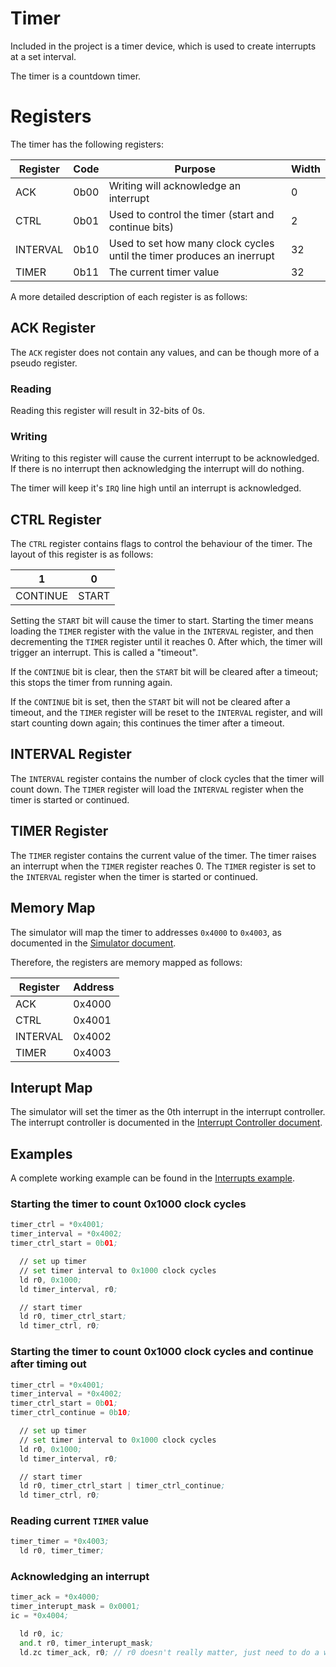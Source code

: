 # Timer

Included in the project is a timer device, which is used to create interrupts at a set interval.

The timer is a countdown timer.

# Registers

The timer has the following registers:

| Register | Code | Purpose | Width |
|---|---|---|---|
| ACK | 0b00 | Writing will acknowledge an interrupt | 0 |
| CTRL | 0b01 | Used to control the timer (start and continue bits) | 2 |
| INTERVAL | 0b10 | Used to set how many clock cycles until the timer produces an inerrupt | 32 |
| TIMER | 0b11 | The current timer value | 32 |

A more detailed description of each register is as follows:

## ACK Register

The `ACK` register does not contain any values, and can be though more of a pseudo register. 

### Reading

Reading this register will result in 32-bits of 0s. 

### Writing

Writing to this register will cause the current interrupt to be acknowledged. If there is no interrupt then acknowledging the interrupt will do nothing.

The timer will keep it's `IRQ` line high until an interrupt is acknowledged.

## CTRL Register

The `CTRL` register contains flags to control the behaviour of the timer. The layout of this register is as follows:

| 1 | 0 |
|---|---|
| CONTINUE | START |

Setting the `START` bit will cause the timer to start. Starting the timer means loading the `TIMER` register with the value in the `INTERVAL` register, and then decrementing the `TIMER` register until it reaches 0. After which, the timer will trigger an interrupt. This is called a "timeout".

If the `CONTINUE` bit is clear, then the `START` bit will be cleared after a timeout; this stops the timer from running again.

If the `CONTINUE` bit is set, then the `START` bit will not be cleared after a timeout, and the `TIMER` register will be reset to the `INTERVAL` register, and will start counting down again; this continues the timer after a timeout.

## INTERVAL Register

The `INTERVAL` register contains the number of clock cycles that the timer will count down. The `TIMER` register will load the `INTERVAL` register when the timer is started or continued.

## TIMER Register

The `TIMER` register contains the current value of the timer. The timer raises an interrupt when the `TIMER` register reaches 0. The `TIMER` register is set to the `INTERVAL` register when the timer is started or continued.

## Memory Map

The simulator will map the timer to addresses `0x4000` to `0x4003`, as documented in the [Simulator document](simulator.md#memory-map).

Therefore, the registers are memory mapped as follows:

| Register | Address |
|---|---|
| ACK | 0x4000 |
| CTRL | 0x4001 |
| INTERVAL | 0x4002 |
| TIMER | 0x4003 |

## Interupt Map

The simulator will set the timer as the 0th interrupt in the interrupt controller. The interrupt controller is documented in the [Interrupt Controller document](interrupt_controller.md).

## Examples

A complete working example can be found in the [Interrupts example](../../examples/interrupts.asm).

### Starting the timer to count 0x1000 clock cycles
```asm
timer_ctrl = *0x4001;
timer_interval = *0x4002;
timer_ctrl_start = 0b01;

  // set up timer
  // set timer interval to 0x1000 clock cycles
  ld r0, 0x1000;
  ld timer_interval, r0;

  // start timer
  ld r0, timer_ctrl_start;
  ld timer_ctrl, r0;
```

### Starting the timer to count 0x1000 clock cycles and continue after timing out
```asm
timer_ctrl = *0x4001;
timer_interval = *0x4002;
timer_ctrl_start = 0b01;
timer_ctrl_continue = 0b10;

  // set up timer
  // set timer interval to 0x1000 clock cycles
  ld r0, 0x1000;
  ld timer_interval, r0;

  // start timer
  ld r0, timer_ctrl_start | timer_ctrl_continue;
  ld timer_ctrl, r0;
```

### Reading current `TIMER` value
```asm
timer_timer = *0x4003;
  ld r0, timer_timer;
```

### Acknowledging an interrupt
```asm
timer_ack = *0x4000;
timer_interupt_mask = 0x0001;
ic = *0x4004;

  ld r0, ic;
  and.t r0, timer_interupt_mask;
  ld.zc timer_ack, r0; // r0 doesn't really matter, just need to do a write
```
